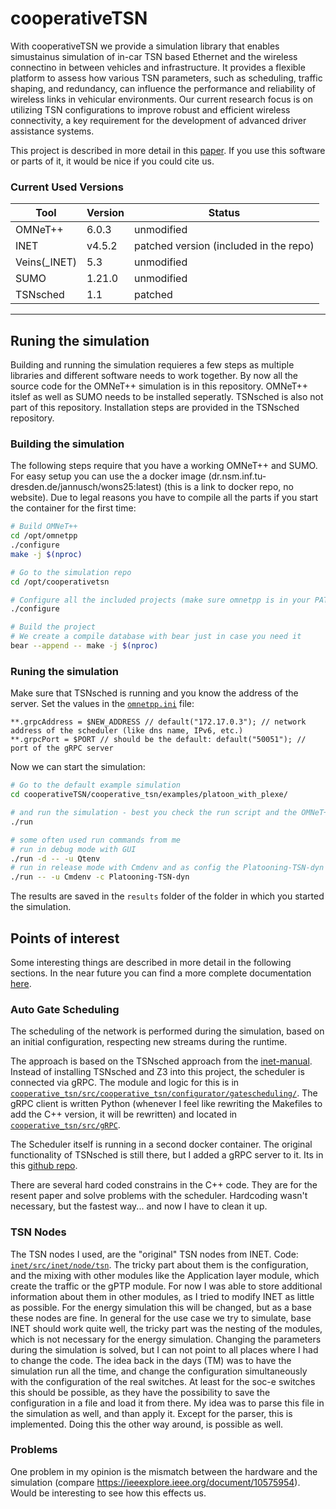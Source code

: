 # cooperativeTSN

With cooperativeTSN we provide a simulation library that enables simustainus simulation of in-car TSN based Ethernet and the wireless connectino in between vehicles and infrastructure. It provides a flexible platform to assess how various TSN parameters, such as scheduling, traffic shaping, and redundancy, can influence the performance and reliability of wireless links in vehicular environments. Our current research focus is on utilizing TSN configurations to improve robust and efficient wireless connectivity, a key requirement for the development of advanced driver assistance systems.

This project is described in more detail in this [paper](https://www.cms-labs.org/bib/bigge2025hierarchical/). If you use this software or parts of it, it would be nice if you could cite us.

### Current Used Versions 
| Tool | Version | Status |
|----|---|---|
| OMNeT++ |  6.0.3 | unmodified |
| INET |  v4.5.2 | patched version (included in the repo) |
| Veins(_INET) | 5.3 | unmodified |
| SUMO | 1.21.0 | unmodified |
| TSNsched | 1.1 | patched |

---
## Runing the simulation
Building and running the simulation requieres a few steps as multiple libraries and different software needs to work together.
By now all the source code for the OMNeT++ simulation is in this repository.
OMNeT++ itslef as well as SUMO needs to be installed seperatly.
TSNsched is also not part of this repository.
Installation steps are provided in the TSNsched repository.

### Building the simulation
The following steps require that you have a working OMNeT++ and SUMO.
For easy setup you can use the a docker image (dr.nsm.inf.tu-dresden.de/jannusch/wons25:latest) (this is a link to docker repo, no website).
Due to legal reasons you have to compile all the parts if you start the container for the first time:
```bash
# Build OMNeT++
cd /opt/omnetpp
./configure
make -j $(nproc)

# Go to the simulation repo
cd /opt/cooperativetsn

# Configure all the included projects (make sure omnetpp is in your PATH)
./configure

# Build the project
# We create a compile database with bear just in case you need it
bear --append -- make -j $(nproc)
```

### Runing the simulation
Make sure that TSNsched is running and you know the address of the server.
Set the values in the [`omnetpp.ini`](cooperative_tsn/examples/platoon_with_plexe/omnetpp.ini) file:
```
**.grpcAddress = $NEW_ADDRESS // default("172.17.0.3"); // network address of the scheduler (like dns name, IPv6, etc.)
**.grpcPort = $PORT // should be the default: default("50051"); // port of the gRPC server
```
Now we can start the simulation:
```bash
# Go to the default example simulation
cd cooperativeTSN/cooperative_tsn/examples/platoon_with_plexe/

# and run the simulation - best you check the run script and the OMNeT++ manual to understand which parameters can be used
./run

# some often used run commands from me
# run in debug mode with GUI
./run -d -- -u Qtenv
# run in release mode with Cmdenv and as config the Platooning-TSN-dyn config
./run -- -u Cmdenv -c Platooning-TSN-dyn
```
The results are saved in the `results` folder of the folder in which you started the simulation.

## Points of interest
Some interesting things are described in more detail in the following sections.
In the near future you can find a more complete documentation [here](https://jannusch.xyz/archive/cooperativetsn).

### Auto Gate Scheduling
The scheduling of the network is performed during the simulation, based on an initial configuration, respecting new streams during the runtime.

The approach is based on the TSNsched approach from the [inet-manual](https://inet.omnetpp.org/docs/showcases/tsn/gatescheduling/tsnsched/doc/index.html).
Instead of installing TSNsched and Z3 into this project, the scheduler is connected via gRPC.
The module and logic for this is in [`cooperative_tsn/src/cooperative_tsn/configurator/gatescheduling/`](cooperative_tsn/src/cooperative_tsn/configurator/gatescheduling/).
The gRPC client is written Python (whenever I feel like rewriting the Makefiles to add the C++ version, it will be rewritten) and located in [`cooperative_tsn/src/gRPC`](cooperative_tsn/src/gRPC).

The Scheduler itself is running in a second docker container. The original functionality of TSNsched is still there, but I added a gRPC server to it. Its in this [github repo](https://github.com/Jannusch/TSNsched).

There are several hard coded constrains in the C++ code. They are for the resent paper and solve problems with the scheduler. Hardcoding wasn't necessary, but the fastest way... and now I have to clean it up.

### TSN Nodes
The TSN nodes I used, are the "original" TSN nodes from INET. Code: [`inet/src/inet/node/tsn`](inet/src/inet/node/tsn).
The tricky part about them is the configuration, and the mixing with other modules like the Application layer module, which create the traffic or the gPTP module. 
For now I was able to store additional information about them in other modules, as I tried to modify INET as little as possible. For the energy simulation this will be changed, but as a base these nodes are fine.
In general for the use case we try to simulate, base INET should work quite well, the tricky part was the nesting of the modules, which is not necessary for the energy simulation.
Changing the parameters during the simulation is solved, but I can not point to all places where I had to change the code. The idea back in the days (TM) was to have the simulation run all the time, and change the configuration simultaneously with the configuration of the real switches. At least for the soc-e switches this should be possible, as they have the possibility to save the configuration in a file and load it from there. My idea was to parse this file in the simulation as well, and than apply it. Except for the parser, this is implemented.
Doing this the other way around, is possible as well.

### Problems
One problem in my opinion is the mismatch between the hardware and the simulation (compare https://ieeexplore.ieee.org/document/10575954).
Would be interesting to see how this effects us.





                                                                            
